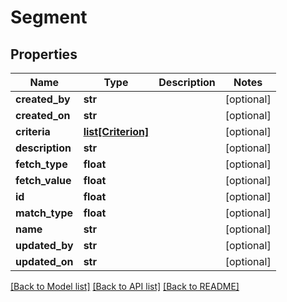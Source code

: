 # Segment

## Properties
Name | Type | Description | Notes
------------ | ------------- | ------------- | -------------
**created_by** | **str** |  | [optional] 
**created_on** | **str** |  | [optional] 
**criteria** | [**list[Criterion]**](Criterion.md) |  | [optional] 
**description** | **str** |  | [optional] 
**fetch_type** | **float** |  | [optional] 
**fetch_value** | **float** |  | [optional] 
**id** | **float** |  | [optional] 
**match_type** | **float** |  | [optional] 
**name** | **str** |  | [optional] 
**updated_by** | **str** |  | [optional] 
**updated_on** | **str** |  | [optional] 

[[Back to Model list]](../README.md#documentation-for-models) [[Back to API list]](../README.md#documentation-for-api-endpoints) [[Back to README]](../README.md)


